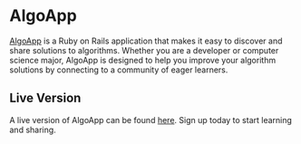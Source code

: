 # AlgoApp

[AlgoApp](http://ec2-35-166-176-9.us-west-2.compute.amazonaws.com/posts) is a Ruby on Rails application that makes it easy to discover and share solutions to algorithms. Whether you are a developer or computer science major, AlgoApp is designed to help you improve your algorithm solutions by connecting to a community of eager learners.

## Live Version

A live version of AlgoApp can be found [here](http://ec2-35-166-176-9.us-west-2.compute.amazonaws.com/posts). Sign up today to start learning and sharing.
